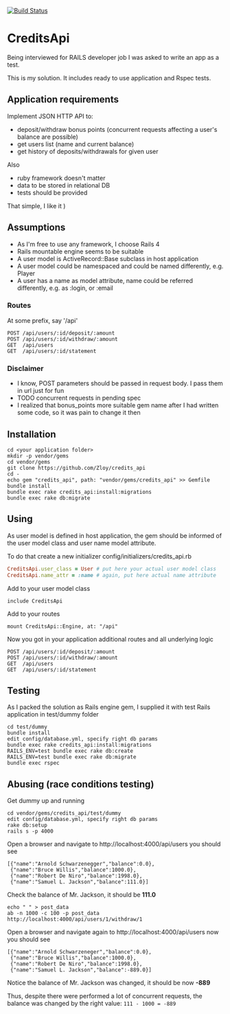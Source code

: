[![Build Status](https://travis-ci.org/Zloy/credits_api.svg?branch=master)](https://travis-ci.org/Zloy/credits_api)

# CreditsApi

Being interviewed for RAILS  developer job I was asked to write an app as a test.

This is my solution. It includes ready to use application and Rspec tests.


## Application requirements

Implement JSON HTTP API to:

* deposit/withdraw bonus points (concurrent requests affecting a user's balance are possible)
* get users list (name and current balance)
* get history of deposits/withdrawals for given user

Also
* ruby framework doesn't matter
* data to be stored in relational DB
* tests should be provided

That simple, I like it )

## Assumptions

* As I'm free to use any framework, I choose Rails 4
* Rails mountable engine seems to be suitable
* A user model is ActiveRecord::Base subclass in host application
* A user model could be namespaced and could be named differently, e.g. Player
* A user has a name as model attribute, name could be referred differently, e.g. as :login, or :email 

### Routes

At some prefix, say '/api'

```
POST /api/users/:id/deposit/:amount
POST /api/users/:id/withdraw/:amount
GET  /api/users
GET  /api/users/:id/statement
```

### Disclaimer

* I know, POST parameters should be passed in request body. I pass them in url just for fun
* TODO concurrent requests in pending spec
* I realized that bonus_points more suitable gem name after I had written some code, so it was pain to change it then


## Installation

```
cd <your application folder>
mkdir -p vendor/gems
cd vendor/gems
git clone https://github.com/Zloy/credits_api
cd -
echo gem "credits_api", path: "vendor/gems/credits_api" >> Gemfile
bundle install
bundle exec rake credits_api:install:migrations
bundle exec rake db:migrate
```

## Using

As user model is defined in host application, the gem should be informed of the user model class and user name model attribute.

To do that create a new initializer config/initializers/credits_api.rb 

```ruby
CreditsApi.user_class = User # put here your actual user model class
CreditsApi.name_attr = :name # again, put here actual name attribute
```

Add to your user model class

```include CreditsApi```

Add to your routes

```mount CreditsApi::Engine, at: "/api"```

Now you got in your application additional routes and all underlying logic
  
```
POST /api/users/:id/deposit/:amount
POST /api/users/:id/withdraw/:amount
GET  /api/users
GET  /api/users/:id/statement
```

## Testing

As I packed the solution as Rails engine gem, I supplied it with test Rails application in test/dummy folder

```
cd test/dummy
bundle install
edit config/database.yml, specify right db params
bundle exec rake credits_api:install:migrations
RAILS_ENV=test bundle exec rake db:create
RAILS_ENV=test bundle exec rake db:migrate
bundle exec rspec
```

## Abusing (race conditions testing)

Get dummy up and running

```
cd vendor/gems/credits_api/test/dummy
edit config/database.yml, specify right db params
rake db:setup
rails s -p 4000
```
  
Open a browser and navigate to http://localhost:4000/api/users
you should see 

```
[{"name":"Arnold Schwarzenegger","balance":0.0},
 {"name":"Bruce Willis","balance":1000.0},
 {"name":"Robert De Niro","balance":1998.0},
 {"name":"Samuel L. Jackson","balance":111.0}]
```

Check the balance of Mr. Jackson, it should be <b>111.0</b>

```
echo " " > post_data
ab -n 1000 -c 100 -p post_data http://localhost:4000/api/users/1/withdraw/1
```

Open a browser and navigate again to http://localhost:4000/api/users
now you should see 
  
```
[{"name":"Arnold Schwarzeneger","balance":0.0},
 {"name":"Bruce Willis","balance":1000.0},
 {"name":"Robert De Niro","balance":1998.0},
 {"name":"Samuel L. Jackson","balance":-889.0}]
```
  
Notice the balance of Mr. Jackson was changed, it should be now <b>-889</b>

Thus, despite there were performed a lot of concurrent requests, the balance was changed by the right value: ```111 - 1000 = -889```
